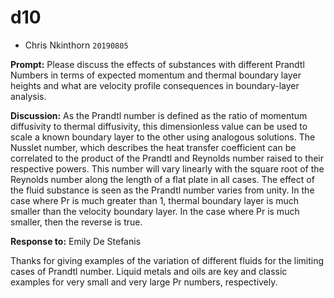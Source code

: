 # d10

* Chris Nkinthorn $\texttt{20190805}$

**Prompt:** Please discuss the effects of substances with different Prandtl Numbers in terms of expected momentum and thermal boundary layer heights and what are velocity profile consequences in boundary-layer analysis.

**Discussion:** As the Prandtl number is defined as the ratio of momentum diffusivity to thermal diffusivity, this dimensionless value can be used to scale a known boundary layer to the other using analogous solutions. The Nusslet number, which describes the heat transfer coefficient can be correlated to the product of the Prandtl and Reynolds number raised to their respective powers. This number will vary linearly with the square root of the Reynolds number along the length of a flat plate in all cases. The effect of the fluid substance is seen as the Prandtl number varies from unity. In the case where Pr is much greater than 1, thermal boundary layer is much smaller than the velocity boundary layer. In the case where Pr is much smaller, then the reverse is true.

**Response to:** Emily De Stefanis

Thanks for giving examples of the variation of different fluids for the limiting cases of Prandtl number. Liquid metals and oils are key and classic examples for very small and very large Pr numbers, respectively.

